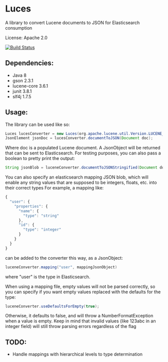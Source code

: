 Luces
============

A library to convert Lucene documents to JSON for Elasticsearch consumption

License: Apache 2.0

[![Build Status](https://travis-ci.org/lithiumtech/luces.svg?branch=development)](https://travis-ci.org/lithiumtech/luces)

Dependencies:
------------
* Java 8
* gson 2.3.1
* lucene-core 3.6.1
* junit 3.8.1
* slf4j 1.7.5

Usage:
------------
The library can be used like so:

```java
Luces lucesConverter = new Luces(org.apache.lucene.util.Version.LUCENE_36)
JsonElement jsonDoc = lucesConverter.documentToJSON(Document doc);
```
Where doc is a populated Lucene document. A JsonObject will be returned that can be sent to Elasticsearch.
For testing purposes, you can also pass a boolean to pretty print the output:

```java
String jsonBlob = luceneConverter.documentToJSONStringified(Document doc, true);
```

You can also specify an elasticsearch mapping JSON blob, which will enable any string values that are supposed to be integers, floats, etc. into their correct types
For example, a mapping like:
```javascript
{
  "user": {
    "properties": {
      "name": {
        "type": "string"
      },
      "id": {
        "type": "integer"
      }
    }
  }
}
```
can be added to the converter this way, as a JsonObject:

```java
luceneConverter.mapping("user", mappingJsonObject)
```
where "user" is the type in Elasticsearch.

When using a mapping file, empty values will not be parsed correctly, so you can specify if you want empty values replaced with the defaults for the type:
```java
luceneConverter.useDefaultsForEmpty(true);
```

Otherwise, it defaults to false, and will throw a NumberFormatException when a value is empty. Keep in mind that invalid values (like 123abc in an integer field) will still throw parsing errors regardless of the flag

TODO:
------------
* Handle mappings with hierarchical levels to type determination

